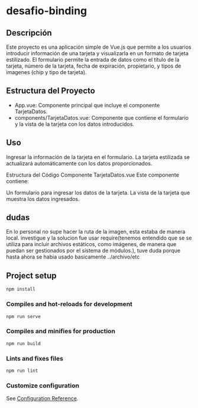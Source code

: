 # desafio-binding

## Descripción
Este proyecto es una aplicación simple de Vue.js que permite a los usuarios introducir información de una tarjeta y visualizarla en un formato de tarjeta estilizado. El formulario permite la entrada de datos como el título de la tarjeta, número de la tarjeta, fecha de expiración, propietario, y tipos de imagenes (chip y tipo de tarjeta).

## Estructura del Proyecto
<ul>
<li>App.vue: Componente principal que incluye el componente TarjetaDatos.</li>
<li>components/TarjetaDatos.vue: Componente que contiene el formulario y la vista de la tarjeta con los datos introducidos.</li>

</ul>

## Uso
Ingresar la información de la tarjeta en el formulario.
La tarjeta estilizada se actualizará automáticamente con los datos proporcionados.

Estructura del Código
Componente TarjetaDatos.vue
Este componente contiene:

Un formulario para ingresar los datos de la tarjeta.
La vista de la tarjeta que muestra los datos ingresados.

## dudas
En lo personal no supe hacer la ruta de la imagen, esta estaba de manera local. investigue y la solucion fue usar require(tenemos entendido que se se utiliza para incluir archivos estáticos, como imágenes, de manera que puedan ser gestionados por el sistema de módulos.), tuve duda porque hasta ahora se habia usado basicamente ../archivo/etc



## Project setup
```
npm install
```

### Compiles and hot-reloads for development
```
npm run serve
```

### Compiles and minifies for production
```
npm run build
```

### Lints and fixes files
```
npm run lint
```

### Customize configuration
See [Configuration Reference](https://cli.vuejs.org/config/).
